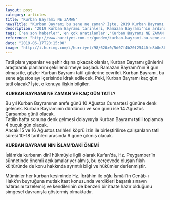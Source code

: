```yaml
---
layout: post
category: articles
title: "Kurban Bayramı NE ZAMAN"
newsTitle: "Kurban Bayramı bu sene ne zaman? İşte, 2019 Kurban Bayramı günleri"
description: "2019 Kurban Bayramı tarihleri, Ramazan Bayramı'nın ardından gündemdeki yerini aldı. Müslümanlar için büyük önem taşıyan Kurban Bayramı günleri, Diyanet İşleri Başkanlığı'nın dini günler takviminde paylaşıldı. Memlekete veya tatile gidecek olan vatandaşlar, Diyanet'in yayınlamış olduğu bu bilgileri şimdiden araştırıyor. Peki, Kurban Bayramı bu sene ne zaman? İşte, 2019 Kurban Bayramı günleri...."
tags: ['en son haberler','en çok aratılanlar','Kurban Bayramı NE ZAMAN']
reference: "http://www.hurriyet.com.tr/gundem/kurban-bayrami-bu-sene-ne-zaman-iste-2019-kurban-bayrami-gunleri-41247148"
date: "2019-06-17T20:15:00"
image: "http://i.hurimg.com/i/hurriyet/98/620x0/5d07f4b20f25440fe8b8e869.jpg"
---
```


<p>Tatil planı yapanlar ve şehir dışına &ccedil;ıkacak olanlar, Kurban Bayramı g&uuml;nlerini araştırarak planlarını şekillendirmeye başladı. Ramazan Bayramı'nın 9 g&uuml;n olması ile, g&ouml;zler Kurban Bayramı tatil g&uuml;nlerine &ccedil;evrildi. Kurban Bayramı, bu sene ağustos ayı i&ccedil;erisinde idrak edilecek. Peki, Kurban Bayramı ka&ccedil; g&uuml;n tatil olacak? İşte, o konuya ilişkin bilgiler.</p>
<p><strong>KURBAN BAYRAMI NE ZAMAN VE KA&Ccedil; G&Uuml;N TATİL?</strong></p>
<p>Bu yıl Kurban Bayramının arefe g&uuml;n&uuml; 10 Ağustos Cumartesi g&uuml;n&uuml;ne denk gelecek. Kurban Bayramının d&ouml;rd&uuml;nc&uuml; ve son g&uuml;n&uuml; ise 14 Ağustos &Ccedil;arşamba g&uuml;n&uuml; olacak.<br>Tatilin hafta sonuna denk gelmesi dolayısıyla Kurban Bayramı tatili toplamda 4 bu&ccedil;uk g&uuml;n olacak.<br>Ancak 15 ve 16 Ağustos tarihleri k&ouml;pr&uuml; izin ile birleştirilirse &ccedil;alışanların tatil s&uuml;resi 10-18 tarihleri arasında 9 g&uuml;ne &ccedil;ıkmış olacak.</p>
<p><strong>KURBAN BAYRAMI'NIN İSLAM'DAKİ &Ouml;NEMİ</strong></p>
<p>İsl&acirc;m&rsquo;da kurbanın din&icirc; h&uuml;km&uuml;yle ilgili olarak Kur&rsquo;an&rsquo;da, Hz. Peygamber&rsquo;in s&uuml;nnetinde &ouml;nemli a&ccedil;ıklamalar yer almış, bu &ccedil;er&ccedil;evede oluşan fıkıh k&uuml;lt&uuml;r&uuml;nde de konu hakkında ayrıntılı bilgi ve h&uuml;k&uuml;mler derlenmiştir.</p>
<p>M&uuml;minler her kurban kesiminde Hz. İbr&acirc;him ile oğlu İsm&acirc;il&rsquo;in Cen&acirc;b-ı Hakk&rsquo;ın buyruğuna mutlak itaat konusunda verdikleri başarılı sınavın h&acirc;tırasını tazelemiş ve kendilerinin de benzeri bir itaate hazır olduğunu simgesel davranışla g&ouml;stermiş olmaktadır.</p>